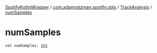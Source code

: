 [SpotifyKotlinWrapper](../../index.md) / [com.adamratzman.spotify.utils](../index.md) / [TrackAnalysis](index.md) / [numSamples](./num-samples.md)

# numSamples

`val numSamples: `[`Int`](https://kotlinlang.org/api/latest/jvm/stdlib/kotlin/-int/index.html)
